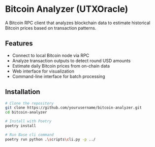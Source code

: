 # Bitcoin Analyzer (UTXOracle)

A Bitcoin RPC client that analyzes blockchain data to estimate historical Bitcoin prices based on transaction patterns.

## Features

- Connect to local Bitcoin node via RPC
- Analyze transaction outputs to detect round USD amounts
- Estimate daily Bitcoin prices from on-chain data
- Web interface for visualization
- Command-line interface for batch processing

## Installation

```bash
# Clone the repository
git clone https://github.com/yourusername/bitcoin-analyzer.git
cd bitcoin-analyzer

# Install with Poetry
poetry install

# Run Base cli command
poetry run python .\scripts\cli.py -p ../